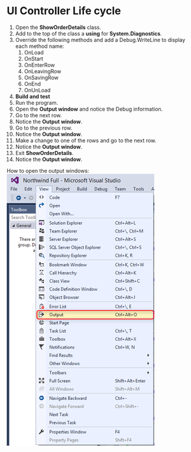 ﻿# UI Controller Life cycle

1.	Open the **ShowOrderDetails** class.
1.  Add to the top of the class a **using** for **System.Diagnostics**.
1.  Override the following methods and add a Debug.WriteLine to display each method name:  
    1. OnLoad
    1. OnStart
    1. OnEnterRow
    1. OnLeavingRow
    1. OnSavingRow
    1. OnEnd
    1. OnUnLoad
1. **Build and test** 
1.	Run the program.
1.  Open the **Output window** and notice the Debug information.
1.  Go to the next row.
1.  Notice the **Output window**.
1.  Go to the previous row.
1.  Notice the **Output window**.
1.  Make a change to one of the rows and go to the next row.
1.  Notice the **Output window**.
1.  Exit **ShowOrderDetails**.
1.  Notice the **Output window**.
  
  
How to open the output windows:  
![Open Output Window](OpenOutputWindow.png)
